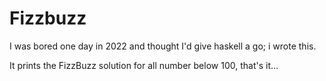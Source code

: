 # Fizzbuzz

I was bored one day in 2022 and thought I'd give haskell a go; i wrote this.

It prints the FizzBuzz solution for all number below 100, that's it…
